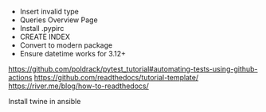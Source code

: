  * Insert invalid type
 * Queries Overview Page
 * Install .pypirc
 * CREATE INDEX
 * Convert to modern package
 * Ensure datetime works for 3.12+

https://github.com/poldrack/pytest_tutorial#automating-tests-using-github-actions
https://github.com/readthedocs/tutorial-template/
https://river.me/blog/how-to-readthedocs/

Install twine in ansible
